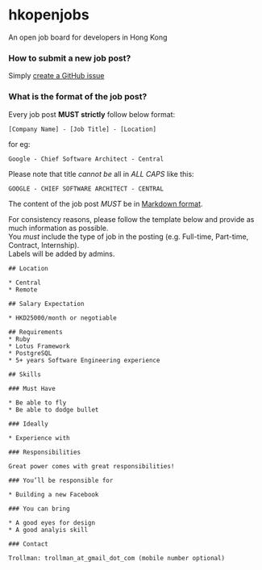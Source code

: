 # hkopenjobs
An open job board for developers in Hong Kong

### How to submit a new job post?

Simply [create a GitHub issue](https://github.com/hkopenjobs/hkopenjobs/issues/new)

### What is the format of the job post?

Every job post **MUST strictly** follow below format:

```
[Company Name] - [Job Title] - [Location]
```

for eg:

```
Google - Chief Software Architect - Central
```

Please note that title _cannot be_ all in _ALL CAPS_ like this:

```
GOOGLE - CHIEF SOFTWARE ARCHITECT - CENTRAL
```

The content of the job post _MUST_ be in [Markdown format](https://daringfireball.net/projects/markdown/syntax).

For consistency reasons, please follow the template below and provide as much information as possible.  
You _must_ include the type of job in the posting (e.g. Full-time, Part-time, Contract, Internship).  
Labels will be added by admins.

```
## Location

* Central
* Remote

## Salary Expectation

* HKD25000/month or negotiable

## Requirements
* Ruby
* Lotus Framework
* PostgreSQL
* 5+ years Software Engineering experience

## Skills

### Must Have

* Be able to fly
* Be able to dodge bullet

### Ideally

* Experience with 

### Responsibilities

Great power comes with great responsibilities!

### You’ll be responsible for

* Building a new Facebook

### You can bring

* A good eyes for design
* A good analyis skill
    
### Contact

Trollman: trollman_at_gmail_dot_com (mobile number optional)
```
